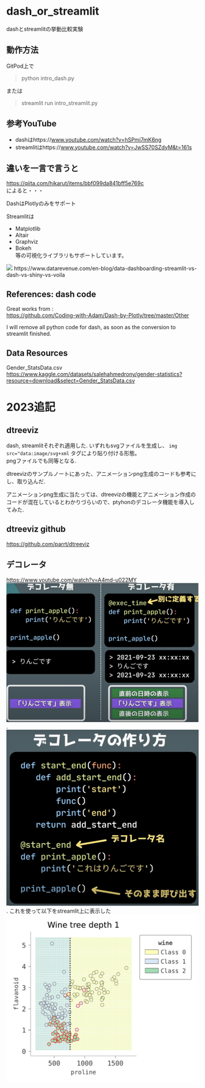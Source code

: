 # dash_or_streamlit
dashとstreamlitの挙動比較実験

## 動作方法
GitPod上で
> python intro_dash.py  

または  

> streamlit run intro_streamlit.py

## 参考YouTube
- dashはhttps://www.youtube.com/watch?v=hSPmj7mK6ng
- streamlitはhttps://www.youtube.com/watch?v=JwSS70SZdyM&t=161s

## 違いを一言で言うと
https://qiita.com/hikarut/items/bbf099da841bff5e769c  
によると・・・　　

DashはPlotlyのみをサポート  

Streamlitは
- Matplotlib
- Altair
- Graphviz
- Bokeh  
等の可視化ライブラリもサポートしています。  


<img src='https://global-uploads.webflow.com/5d3ec351b1eba4332d213004/5f99e10dafbd69a99c875340_C8_qX8dvzv60T4LVZ9GftX-ZH-VJzq3sjUroWWH5XSWw8RFHnCCPPrC6jB3EFVuQdwiqhoEMQKFV-dFz7t6fqaRpSZGvBKI0i1Utj38_j9a54GXMuzi1BiepdIMjOK4ATVdF2131.png' height=350>  
https://www.datarevenue.com/en-blog/data-dashboarding-streamlit-vs-dash-vs-shiny-vs-voila

## References: dash code 
Great works from :  
https://github.com/Coding-with-Adam/Dash-by-Plotly/tree/master/Other

I will remove all python code for dash, as soon as the conversion to streamlit finished.

## Data Resources 
Gender_StatsData.csv  https://www.kaggle.com/datasets/salehahmedrony/gender-statistics?resource=download&select=Gender_StatsData.csv


# 2023追記
## dtreeviz
dash, streamlitそれぞれ適用した. 
いずれもsvgファイルを生成し、 `img src="data:image/svg+xml` タグにより貼り付ける形態。  
pngファイルでも同等となる. 

dtreevizのサンプルノートにあった、アニメーションpng生成のコードも参考にし、取り込んだ. 

アニメーションpng生成に当たっては、dtreevizの機能とアニメーション作成のコードが混在しているとわかりづらいので、ptyhonのデコレータ機能を導入してみた. 

## dtreeviz github
https://github.com/parrt/dtreeviz

## デコレータ
https://www.youtube.com/watch?v=A4md-u022MY
![decorator](img/decorator1.png). 
![decorator2](img/decorator2.png). 
これを使って以下をstreamlit上に表示した
![PNGアニメ](img/wine-dtree-maxdepth.png)